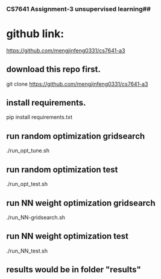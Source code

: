 ### CS7641 Assignment-3 unsupervised learning##
# github link: 
https://github.com/mengjinfeng0331/cs7641-a3


## download this repo first.
git clone https://github.com/mengjinfeng0331/cs7641-a3

## install requirements.
pip install requirements.txt


## run random optimization gridsearch
./run_opt_tune.sh

## run random optimization test
./run_opt_test.sh


## run NN weight optimization gridsearch
./run_NN-gridsearch.sh

## run NN weight optimization test
./run_NN_test.sh


## results would be in folder "results"
